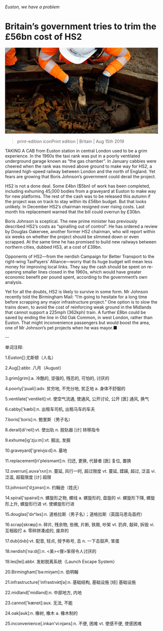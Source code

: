 ###### Euston, we have a problem

# Britain’s government tries to trim the £56bn cost of HS2 

![image](images/20190817_BRP502.jpg) 

> print-edition iconPrint edition | Britain | Aug 15th 2019 

TAKING A CAB from Euston station in central London used to be a grim experience. In the 1960s the taxi rank was put in a poorly ventilated underground garage known as “the gas chamber”. In January cabbies were cheered when the rank was moved above ground to make way for HS2, a planned high-speed railway between London and the north of England. Yet fears are growing that Boris Johnson’s government could derail the project. 

HS2 is not a done deal. Some £4bn ($5bn) of work has been completed, including exhuming 45,000 bodies from a graveyard at Euston to make way for new platforms. The rest of the cash was to be released this autumn if the project was on track to stay within its £56bn budget. But that looks unlikely. In December HS2’s chairman resigned over rising costs. Last month his replacement warned that the bill could overrun by £30bn. 

Boris Johnson is sceptical. The new prime minister has previously described HS2’s costs as “spiralling out of control”. He has ordered a review by Douglas Oakervee, another former HS2 chairman, who will report within six weeks on whether the project should be slimmed down or even scrapped. At the same time he has promised to build new railways between northern cities, dubbed HS3, at a cost of £39bn. 

Opponents of HS2—from the nerdish Campaign for Better Transport to the right-wing TaxPayers’ Alliance—worry that its huge budget will mean less money for improving local links. They say the cash should be spent on re-opening smaller lines closed in the 1960s, which would have greater economic benefit per pound spent, according to the government’s own analysis. 

Yet for all the doubts, HS2 is likely to survive in some form. Mr Johnson recently told the Birmingham Mail: “I’m going to hesitate for a long time before scrapping any major infrastructure project.” One option is to slow the trains down, to avoid the cost of reinforcing weak ground in the Midlands that cannot support a 225mph (362kph) train. A further £8bn could be saved by ending the line in Old Oak Common, in west London, rather than Euston. That might inconvenience passengers but would boost the area, one of Mr Johnson’s pet projects when he was mayor.■ 

-- 

 单词注释:

1.Euston[]:尤斯顿（人名） 

2.Aug[]:abbr. 八月（August） 

3.grim[grim]:a. 冷酷的, 坚强的, 残忍的, 可怕的, 讨厌的 

4.poorly['puәli]:adv. 贫穷地, 不充分地, 贫乏地 a. 身体不舒服的 

5.ventilate['ventileit]:vt. 使空气流通, 使通风, 公开讨论, 公开 [医] 通风, 换气 

6.cabby['kæbi]:n. 出租车司机, 出租马车的车夫 

7.boris['bɔris]:n. 鲍里斯（男子名） 

8.derail[di'reil]:vt. 使出轨 n. 脱轨器 [计] 转移指令 

9.exhume[ig'zju:m]:vt. 掘出, 发掘 

10.graveyard['greivjɑ:d]:n. 墓地 

11.replacement[ri'pleismәnt]:n. 归还, 更换, 代替者 [医] 复位, 置换 

12.overrun[.әuvә'rʌn]:n. 蔓延, 风行一时, 超过限度 vt. 蔓延, 蹂躏, 超过, 泛滥 vi. 泛滥, 超载限度 [计] 超限 

13.johnson['dʒɔnsn]:n. 约翰逊（姓氏） 

14.spiral['spairәl]:n. 螺旋形之物, 螺线 a. 螺旋形的, 盘旋的 vi. 螺旋形下降, 螺旋形上升, 螺旋形行进 vt. 使螺旋形行进 

15.douglas['dʌ^lәs]:n. 道格拉斯（男子名）；道格拉斯（英国马恩岛首府） 

16.scrap[skræp]:n. 碎片, 残余物, 些微, 片断, 铁屑, 吵架 vt. 扔弃, 敲碎, 拆毁 vi. 互相殴打 a. 零碎拼凑成的, 废弃的 

17.dub[dʌb]:vt. 配音, 轻点, 授予称号, 击 n. 一下击鼓声, 笨蛋 

18.nerdish[ˈnə:diʃ]:n. <美><俚>笨得令人讨厌的 

19.les[lei]:abbr. 发射脱离系统（Launch Escape System） 

20.Birmingham['bә:miŋәm]:n. 伯明翰 

21.infrastructure['infrәstrʌktʃә]:n. 基础结构, 基础设施 [经] 基础设施 

22.midland['midlәnd]:n. 中部地方, 内地 

23.cannot['kænɒt]:aux. 无法, 不能 

24.oak[әuk]:n. 橡树, 橡木 a. 橡木制的 

25.inconvenience[.inkәn'vi:njәns]:n. 不便, 困难 vt. 使感不便, 使感困难 

